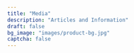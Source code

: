 ```yaml
---
title: "Media"
description: "Articles and Information"
draft: false
bg_image: "images/product-bg.jpg"
captcha: false
---
```

